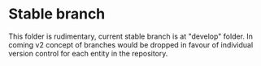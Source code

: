 # Stable branch

This folder is rudimentary, current stable branch is at "develop" folder.
In coming v2 concept of branches would be dropped in favour of individual version control 
for each entity in the repository.
